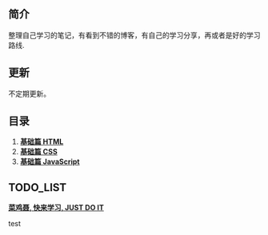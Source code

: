## 简介

整理自己学习的笔记，有看到不错的博客，有自己的学习分享，再或者是好的学习路线.

## 更新

不定期更新。

## 目录

1. **[基础篇 HTML](/web_basic/HTML/README.md)**
2. **[基础篇 CSS](/web_basic/CSS/README.md)**
3. **[基础篇 JavaScript](/web_basic/JS/README.md)**


## TODO_LIST

**[菜鸡聂, 快来学习, JUST DO IT](/TODO_LIST.md)**

test

